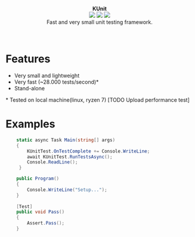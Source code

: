 <p align="center">
  <strong>KUnit</strong>
  <br/>
  <img src="https://img.shields.io/badge/License-MIT-green.svg">
  <img src="https://img.shields.io/badge/version-1.0.0-green.svg">
  <img src="https://img.shields.io/badge/build-passing-green.svg">
  <br/>
  Fast and very small unit testing framework.
  <br/><br/><br/>
</p>

# Features
- Very small and lightweight
- Very fast (~28.000 tests/second)*
- Stand-alone

\* Tested on local machine(linux, ryzen 7) [TODO Upload performance test]

# Examples

```cs
    static async Task Main(string[] args)
    {
        KUnitTest.OnTestComplete += Console.WriteLine;
        await KUnitTest.RunTestsAsync();
        Console.ReadLine();
     }

    public Program()
    {
        Console.WriteLine("Setup...");
    }
        
    [Test]
    public void Pass()
    {
        Assert.Pass();
    }
        
```
